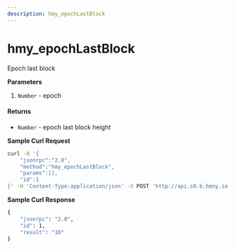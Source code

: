 ```yaml
---
description: hmy_epochLastBlock
---
```


# hmy\_epochLastBlock

Epoch last block

**Parameters**

1. `Number` - epoch

#### Returns

* `Number` - epoch last block height

**Sample Curl Request**

```bash
curl -d '{
    "jsonrpc":"2.0",
    "method":"hmy_epochLastBlock",
    "params":[],
    "id":1
}' -H 'Content-Type:application/json' -X POST 'http://api.s0.b.hmny.io'
```

**Sample Curl Response**

```bash
{
    "jsonrpc": "2.0",
    "id": 1,
    "result": "10"
}
```

